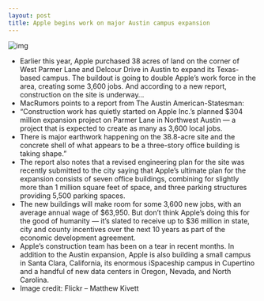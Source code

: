 ```yaml
---
layout: post
title: Apple begins work on major Austin campus expansion
---
```

![img](http://media.idownloadblog.com/wp-content/uploads/2012/12/apple-austin-campus.jpg)
* Earlier this year, Apple purchased 38 acres of land on the corner of West Parmer Lane and Delcour Drive in Austin to expand its Texas-based campus. The buildout is going to double Apple’s work force in the area, creating some 3,600 jobs. And according to a new report, construction on the site is underway…
* MacRumors points to a report from The Austin American-Statesman:
* “Construction work has quietly started on Apple Inc.’s planned $304 million expansion project on Parmer Lane in Northwest Austin — a project that is expected to create as many as 3,600 local jobs.
* There is major earthwork happening on the 38.8-acre site and the concrete shell of what appears to be a three-story office building is taking shape.”
* The report also notes that a revised engineering plan for the site was recently submitted to the city saying that Apple’s ultimate plan for the expansion consists of seven office buildings, combining for slightly more than 1 million square feet of space, and three parking structures providing 5,500 parking spaces.
* The new buildings will make room for some 3,600 new jobs, with an average annual wage of $63,950. But don’t think Apple’s doing this for the good of humanity — it’s slated to receive up to $36 million in state, city and county incentives over the next 10 years as part of the economic development agreement.
* Apple’s construction team has been on a tear in recent months. In addition to the Austin expansion, Apple is also building a small campus in Santa Clara, California, its enormous iSpaceship campus in Cupertino and a handful of new data centers in Oregon, Nevada, and North Carolina.
* Image credit: Flickr – Matthew Kivett

